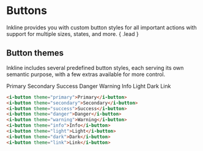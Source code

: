 # Buttons
Inkline provides you with custom button styles for all important actions with support for multiple sizes, states, and more. { .lead }

## Button themes
Inkline includes several predefined button styles, each serving its own semantic purpose, with a few extras available for more control.

<i-button theme="primary">Primary</i-button>
<i-button theme="secondary">Secondary</i-button>
<i-button theme="success">Success</i-button>
<i-button theme="danger">Danger</i-button>
<i-button theme="warning">Warning</i-button>
<i-button theme="info">Info</i-button>
<i-button theme="light">Light</i-button>
<i-button theme="dark">Dark</i-button>
<i-button theme="link">Link</i-button>

~~~html
<i-button theme="primary">Primary</i-button>
<i-button theme="secondary">Secondary</i-button>
<i-button theme="success">Success</i-button>
<i-button theme="danger">Danger</i-button>
<i-button theme="warning">Warning</i-button>
<i-button theme="info">Info</i-button>
<i-button theme="light">Light</i-button>
<i-button theme="dark">Dark</i-button>
<i-button theme="link">Link</i-button>
~~~
